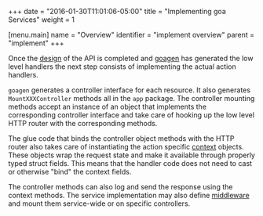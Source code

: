 +++
date = "2016-01-30T11:01:06-05:00"
title = "Implementing goa Services"
weight = 1

[menu.main]
name = "Overview"
identifier = "implement overview"
parent = "implement"
+++

Once the [design](/design/overview) of the API is completed and [goagen](/implement/goagen) has
generated the low level handlers the next step consists of implementing the actual action handlers.

`goagen` generates a controller interface for each resource. It also generates `MountXXXController`
methods all in the `app` package. The controller mounting methods accept an instance of an object
that implements the corresponding controller interface and take care of hooking up the low level
HTTP router with the corresponding methods.

The glue code that binds the controller object methods with the HTTP router also takes care of
instantiating the action specific [context](/implement/context) objects. These objects wrap the
request state and make it available through properly typed struct fields. This means that the
handler code does not need to cast or otherwise "bind" the context fields.

The controller methods can also log and send the response using the context methods. The service
implementation may also define [middleware](/implement/middleware) and mount them service-wide or on
specific controllers.
